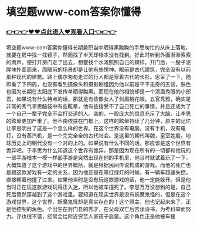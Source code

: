 # 填空题www-com答案你懂得

### <a href="https://github.com/vfdrt/vbgt/issues/1">👉👉👉♥♥点此进入♥观看入口👈👉👉</a>

填空题www-com答案你懂得长期兼职当中晒得黑黝黝的手思匆忙的从床上落地，就要在房中找一找镜子，然而找了半天却根本没有找到。好此时听到外面淅淅索索的雨声，便打开房门走了出去，想要找个水滩照照自己的模样。开门后，一股子泥腥味扑面而来，而眼前的场景却是让他有些愣神。眼前是古代建筑，完全没有以前那种现代的建筑。路上偶尔匆匆走过的行人都是穿着古代的长衫。思呆了一下，随即看了下四周，也没有看到摄像头和摄影剧组因为他以前是平平无奇的五官，肤色也因为长期在太阳底下发传单晒得黝黑。而现在他的相貌却是一个清眉秀眼的小郎君，如果说有什么特点的话，那就是有些像女人了剑眉桃花眼，五官秀雅，确实是非常的秀气李思脑袋中有些眩晕，他有些接受不了自己死亡的事情，并且还成为了一个自己一辈子完全不会打交道的人。突的，一股庞大的信息充斥了大脑，让李思的眩晕更加严重了。他不由依扶在门框上。这样的眩晕持续了几分钟，原主的记忆让李思明白了这是一个怎么样的世界。在这个世界没有电脑，没有手机，没有电灯，没有蒸汽机，是一个完完全全的古代社会。是这里的朝代叫魏，皇室姓殷。地球历史上的朝代没有一个对的上的。如果说有什么不同的话，那应该是这个世界有诡异吧。于李思为什么知道这个世界有诡异，那是因为现在所有的一切都和他玩的一部手游根本一模一样部手游是突然出现在他的手机里，他当时就试着玩了一下，大概知道了这个游戏中的世界概括，就是根据民间传说构成的游戏。而他的死亡也是跟这款游戏有一定的关系，因为他正是在等红绿灯的时候，有一辆车超速失控，直接朝着他撞了过来。如果他当时是没有玩这款游戏的话，他一定能躲开。但是他当时正在玩这款游戏玩得正入迷，所以他被车撞死了。李思万万没想到的是，自己死后竟然穿越到了这个游戏里。要知道在现实世界是没有妖魔鬼怪的，但是在这个游戏世界，这个世界，妖魔鬼怪却是真实存在的！这个原主，他也记起来来了，正是他控制的角色。个出生在封门县的秀才，在父母双亡后苦读诗书，为考科举而努力。评也很不错，经常会给附近穷苦人家孩子启蒙。这个角色正是他被车撞
